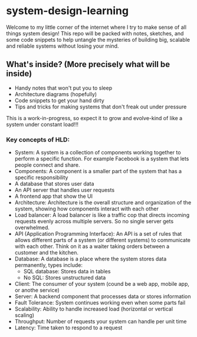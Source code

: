# system-design-learning
Welcome to my little corner of the internet where I try to make sense of all things system design! This repo will be packed with notes, sketches, and some code snippets to help untangle the mysteries of building big, scalable and reliable systems without losing your mind.

## What's inside? (More precisely what will be inside)
- Handy notes that won't put you to sleep
- Architecture diagrams (hopefully)
- Code snippets to get your hand dirty
- Tips and tricks for making systems that don't freak out under pressure

This is a work-in-progress, so expect it to grow and evolve-kind of like a system under constant load!!!


### Key concepts of HLD:

- System: A system is a collection of components working together to perform a specific function.
For example Facebook is a system that lets people connect and share.
- Components: A component is a smaller part of the system that has a specific responsibility
 - A database that stores user data
 - An API server that handles user requests
 - A frontend app that show the UI
- Architecture: Architecture is the overall structure and organization of the system, showing how components interact with each other
- Load balancer: A load balancer is like a traffic cop that directs incoming requests evenly across multiple servers. So no single server gets overwhelmed.
- API (Application Programming Interface): An API is a set of rules that allows different parts of a system (or different systems) to communicate with each other. Think on it as a waiter taking orders between a customer and the kitchen.
- Database: A database is a place where the system stores data permanently, types include:
    - SQL database: Stores data in tables
    - No SQL: Stores unstructured data
- Client: The consumer of your system (cound be a web app, mobile app, or anothe service)
- Server: A backend component that processes data or stores information
- Fault Tolerance: System continues working even when some parts fail
- Scalability: Ability to handle increased load (horizontal or vertical scaling)
- Throughput: Number of requests your system can handle per unit time
- Latency: Time taken to respond to a request